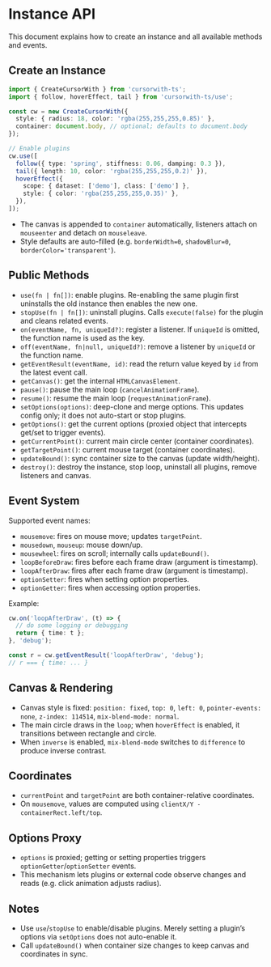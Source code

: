 # Instance API

This document explains how to create an instance and all available methods and events.

## Create an Instance

```ts
import { CreateCursorWith } from 'cursorwith-ts';
import { follow, hoverEffect, tail } from 'cursorwith-ts/use';

const cw = new CreateCursorWith({
  style: { radius: 18, color: 'rgba(255,255,255,0.85)' },
  container: document.body, // optional; defaults to document.body
});

// Enable plugins
cw.use([
  follow({ type: 'spring', stiffness: 0.06, damping: 0.3 }),
  tail({ length: 10, color: 'rgba(255,255,255,0.2)' }),
  hoverEffect({
    scope: { dataset: ['demo'], class: ['demo'] },
    style: { color: 'rgba(255,255,255,0.35)' },
  }),
]);
```

- The canvas is appended to `container` automatically, listeners attach on `mouseenter` and detach on `mouseleave`.
- Style defaults are auto-filled (e.g. `borderWidth=0`, `shadowBlur=0`, `borderColor='transparent'`).

## Public Methods

- `use(fn | fn[])`: enable plugins. Re-enabling the same plugin first uninstalls the old instance then enables the new one.
- `stopUse(fn | fn[])`: uninstall plugins. Calls `execute(false)` for the plugin and cleans related events.
- `on(eventName, fn, uniqueId?)`: register a listener. If `uniqueId` is omitted, the function name is used as the key.
- `off(eventName, fn|null, uniqueId?)`: remove a listener by `uniqueId` or the function name.
- `getEventResult(eventName, id)`: read the return value keyed by `id` from the latest event call.
- `getCanvas()`: get the internal `HTMLCanvasElement`.
- `pause()`: pause the main loop (`cancelAnimationFrame`).
- `resume()`: resume the main loop (`requestAnimationFrame`).
- `setOptions(options)`: deep-clone and merge options. This updates config only; it does not auto-start or stop plugins.
- `getOptions()`: get the current options (proxied object that intercepts get/set to trigger events).
- `getCurrentPoint()`: current main circle center (container coordinates).
- `getTargetPoint()`: current mouse target (container coordinates).
- `updateBound()`: sync container size to the canvas (update width/height).
- `destroy()`: destroy the instance, stop loop, uninstall all plugins, remove listeners and canvas.

## Event System

Supported event names:
- `mousemove`: fires on mouse move; updates `targetPoint`.
- `mousedown`, `mouseup`: mouse down/up.
- `mousewheel`: fires on scroll; internally calls `updateBound()`.
- `loopBeforeDraw`: fires before each frame draw (argument is timestamp).
- `loopAfterDraw`: fires after each frame draw (argument is timestamp).
- `optionSetter`: fires when setting option properties.
- `optionGetter`: fires when accessing option properties.

Example:
```ts
cw.on('loopAfterDraw', (t) => {
  // do some logging or debugging
  return { time: t };
}, 'debug');

const r = cw.getEventResult('loopAfterDraw', 'debug');
// r === { time: ... }
```

## Canvas & Rendering

- Canvas style is fixed: `position: fixed`, `top: 0`, `left: 0`, `pointer-events: none`, `z-index: 114514`, `mix-blend-mode: normal`.
- The main circle draws in the `loop`; when `hoverEffect` is enabled, it transitions between rectangle and circle.
- When `inverse` is enabled, `mix-blend-mode` switches to `difference` to produce inverse contrast.

## Coordinates

- `currentPoint` and `targetPoint` are both container-relative coordinates.
- On `mousemove`, values are computed using `clientX/Y - containerRect.left/top`.

## Options Proxy

- `options` is proxied; getting or setting properties triggers `optionGetter`/`optionSetter` events.
- This mechanism lets plugins or external code observe changes and reads (e.g. click animation adjusts radius).

## Notes

- Use `use`/`stopUse` to enable/disable plugins. Merely setting a plugin’s options via `setOptions` does not auto-enable it.
- Call `updateBound()` when container size changes to keep canvas and coordinates in sync.